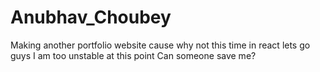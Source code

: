 # Anubhav_Choubey
Making another portfolio website cause why not this time in react lets go guys I am too unstable at this point Can someone save me?
